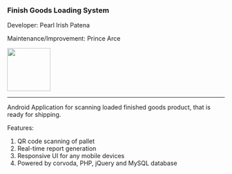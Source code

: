 
<h3>Finish Goods Loading System</h3>

Developer: Pearl Irish Patena

Maintenance/Improvement: Prince Arce

<img src="https://cdn-icons-png.flaticon.com/512/2097/2097276.png" height="100"/>
<hr>
Android Application for scanning loaded finished goods product, that is ready for shipping.

Features:

1. QR code scanning of pallet
2. Real-time report generation
3. Responsive UI for any mobile devices
4. Powered by corvoda, PHP, jQuery and MySQL database

